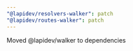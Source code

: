 ```yaml
---
"@lapidev/resolvers-walker": patch
"@lapidev/routes-walker": patch
---
```


Moved @lapidev/walker to dependencies

